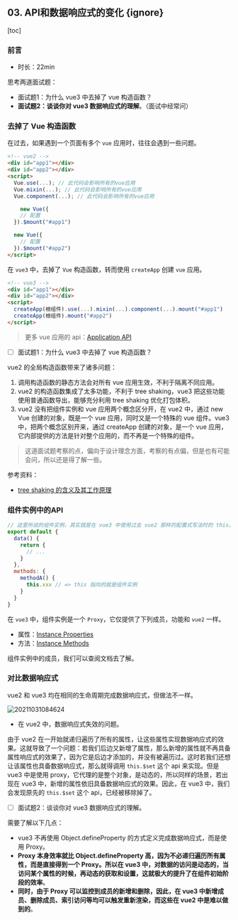 ## 03. API和数据响应式的变化 {ignore}

[toc]

### 前言

- 时长：22min

思考两道面试题：
- 面试题1：为什么 vue3 中去掉了 vue 构造函数？
- **面试题2：谈谈你对 vue3 数据响应式的理解**。（面试中经常问）

### 去掉了 Vue 构造函数

在过去，如果遇到一个页面有多个 `vue` 应用时，往往会遇到一些问题。

```html
<!-- vue2 -->
<div id="app1"></div>
<div id="app2"></div>
<script>
  Vue.use(...); // 此代码会影响所有的vue应用
  Vue.mixin(...); // 此代码会影响所有的vue应用
  Vue.component(...); // 此代码会影响所有的vue应用

	new Vue({
    // 配置
  }).$mount("#app1")

  new Vue({
    // 配置
  }).$mount("#app2")
</script>
```

在 `vue3` 中，去掉了 `Vue` 构造函数，转而使用 `createApp` 创建 `vue` 应用。

```html
<!-- vue3 -->
<div id="app1"></div>
<div id="app2"></div>
<script>
  createApp(根组件).use(...).mixin(...).component(...).mount("#app1")
  createApp(根组件).mount("#app2")
</script>
```

> 更多 vue 应用的 api：[Application API](https://v3.vuejs.org/api/application-api.html)

- [ ] 面试题1：为什么 vue3 中去掉了 vue 构造函数？

vue2 的全局构造函数带来了诸多问题：
1. 调用构造函数的静态方法会对所有 vue 应用生效，不利于隔离不同应用。
2. vue2 的构造函数集成了太多功能，不利于 tree shaking，vue3 把这些功能使用普通函数导出，能够充分利用 tree shaking 优化打包体积。
3. vue2 没有把组件实例和 vue 应用两个概念区分开，在 vue2 中，通过 new Vue 创建的对象，既是一个 vue 应用，同时又是一个特殊的 vue 组件。vue3 中，把两个概念区别开来，通过 createApp 创建的对象，是一个 vue 应用，它内部提供的方法是针对整个应用的，而不再是一个特殊的组件。

> 这道面试题考察的点，偏向于设计理念方面，考察的有点偏，但是也有可能会问，所以还是得了解一些。

参考资料：
- [tree shaking 的含义及其工作原理](https://segmentfault.com/a/1190000038962700)

### 组件实例中的API

```js
// 这里所说的组件实例，其实就是在 vue3 中使用过去 vue2 那样的配置式写法时的 this。
export default {
  data() {
    return {
      // ...
    }
  },
  methods: {
    methodA() {
      this.xxx // => this 指向的就是组件实例
    }
  }
}
```

在 `vue3` 中，组件实例是一个 `Proxy`，它仅提供了下列成员，功能和 `vue2` 一样。
- 属性：[Instance Properties](https://v3.vuejs.org/api/instance-properties.html)
- 方法：[Instance Methods](https://v3.vuejs.org/api/instance-methods.html)

组件实例中的成员，我们可以查阅文档去了解。

### 对比数据响应式

vue2 和 vue3 均在相同的生命周期完成数据响应式，但做法不一样。

![20211031084624](https://cdn.jsdelivr.net/gh/123taojiale/dahuyou_picture@main/blogs/20211031084624.png)

- 在 vue2 中，数据响应式失效的问题。

由于 vue2 在一开始就递归遍历了所有的属性，让这些属性实现数据响应式的效果。这就导致了一个问题：若我们后边又新增了属性，那么新增的属性就不再具备属性响应式的效果了，因为它是后边才添加的，并没有被遍历过。这时若我们还想让该属性也具备数据响应式，那么就得调用 `this.$set` 这个 api 来实现。但是 vue3 中是使用 proxy，它代理的是整个对象，是动态的，所以同样的场景，若出现在 vue3 中，新增的属性依旧具备数据响应式的效果。因此，在 vue3 中，我们会发现原先的 `this.$set` 这个 api，已经被移除掉了。

- [ ] 面试题2：谈谈你对 vue3 数据响应式的理解。

需要了解以下几点：
- vue3 不再使用 Object.defineProperty 的方式定义完成数据响应式，而是使用 Proxy。
- **Proxy 本身效率就比 Object.defineProperty 高，因为不必递归遍历所有属性，而是直接得到一个 Proxy。所以在 vue3 中，对数据的访问是动态的，当访问某个属性的时候，再动态的获取和设置，这就极大的提升了在组件初始阶段的效率**。
- **同时，由于 Proxy 可以监控到成员的新增和删除，因此，在 vue3 中新增成员、删除成员、索引访问等均可以触发重新渲染，而这些在 vue2 中是难以做到的**。


